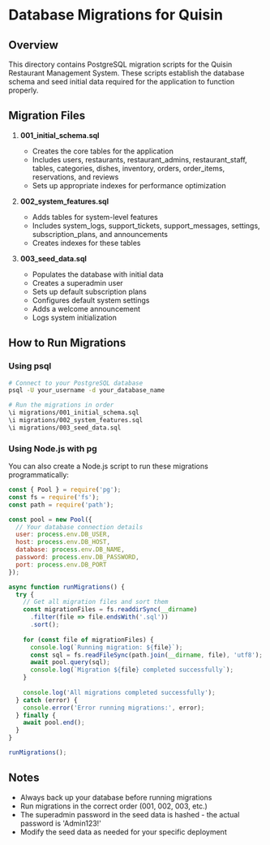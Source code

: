 # Database Migrations for Quisin

## Overview

This directory contains PostgreSQL migration scripts for the Quisin Restaurant Management System. These scripts establish the database schema and seed initial data required for the application to function properly.

## Migration Files

1. **001_initial_schema.sql**
   - Creates the core tables for the application
   - Includes users, restaurants, restaurant_admins, restaurant_staff, tables, categories, dishes, inventory, orders, order_items, reservations, and reviews
   - Sets up appropriate indexes for performance optimization

2. **002_system_features.sql**
   - Adds tables for system-level features
   - Includes system_logs, support_tickets, support_messages, settings, subscription_plans, and announcements
   - Creates indexes for these tables

3. **003_seed_data.sql**
   - Populates the database with initial data
   - Creates a superadmin user
   - Sets up default subscription plans
   - Configures default system settings
   - Adds a welcome announcement
   - Logs system initialization

## How to Run Migrations

### Using psql

```bash
# Connect to your PostgreSQL database
psql -U your_username -d your_database_name

# Run the migrations in order
\i migrations/001_initial_schema.sql
\i migrations/002_system_features.sql
\i migrations/003_seed_data.sql
```

### Using Node.js with pg

You can also create a Node.js script to run these migrations programmatically:

```javascript
const { Pool } = require('pg');
const fs = require('fs');
const path = require('path');

const pool = new Pool({
  // Your database connection details
  user: process.env.DB_USER,
  host: process.env.DB_HOST,
  database: process.env.DB_NAME,
  password: process.env.DB_PASSWORD,
  port: process.env.DB_PORT
});

async function runMigrations() {
  try {
    // Get all migration files and sort them
    const migrationFiles = fs.readdirSync(__dirname)
      .filter(file => file.endsWith('.sql'))
      .sort();
    
    for (const file of migrationFiles) {
      console.log(`Running migration: ${file}`);
      const sql = fs.readFileSync(path.join(__dirname, file), 'utf8');
      await pool.query(sql);
      console.log(`Migration ${file} completed successfully`);
    }
    
    console.log('All migrations completed successfully');
  } catch (error) {
    console.error('Error running migrations:', error);
  } finally {
    await pool.end();
  }
}

runMigrations();
```

## Notes

- Always back up your database before running migrations
- Run migrations in the correct order (001, 002, 003, etc.)
- The superadmin password in the seed data is hashed - the actual password is 'Admin123!'
- Modify the seed data as needed for your specific deployment
